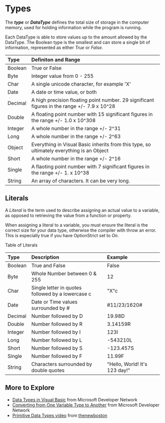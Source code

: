 # Types #

The _**type**_ or _**DataType**_ defines the total size of storage in the computer memory,
used for holding information while the program is running.

Each DataType is able to store values up to the amount allowed by the DataType.
The Boolean type is the smallest and can store a single bit of information,
represented as either _True_ or _False_.


| **Type**       | **Definiton and Range**               |
|:---------------|:--------------------------------------|
| Boolean      | True or False                       |
| Byte         | Integer value from 0 - 255          |
| Char         | A single unicode character, for example 'X' |
| Date         | A date or time value, or both  |
| Decimal      | A high precision floating point number. 29 significant figures in the range +/- 7.9 x 10^28 |
| Double       | A floating point number with 15 significant figures in the range +/- 1.0 x 10^308 |
| Integer      | A whole number in the range +/- 2^31      |
| Long         | A whole number in the range +/- 2^63      |
| Object       | Everything in Visual Basic inherits from this type, so ultimately everything is an Object |
| Short        | A whole number in the range +/- 2^16      |
| Single       | A flaoting point number with 7 significant figures in the range +/- 1. x 10^38      |
| String       | An array of characters.  It can be very long.      |

## Literals ##

A _Literal_ is the term used to describe assigning an actual value to a variable,
as opposed to retrieving the value from a function or property.

When assigning a literal to a variable, you must ensure the literal is the correct size for your data type,
otherwise the compiler with throw an error.  This is especially true if you have OptionStrict set to _On_.

Table of Literals

| **Type**       | **Description**               | **Example** |
|:---------------|:------------------------------|:------------|
| Boolean      | True and False              | False |
| Byte         | Whole Number between 0 & 255|  12 |
| Char         | Single letter in quotes followed by a lowercase c | "X"c  |
| Date         | Date or Time values surrounded by # | #11/23/1620#  |
| Decimal      | Number followed by D | 19.98D  |
| Double       | Number followed by R | 3.14159R  |
| Integer      | Number followed by I | 123I  |
| Long         | Number followed by L | -543210L  |
| Short        | Number followed by S | -123.457S  |
| Single       | Number followed by F | 11.99F  |
| String       | Characters surrounded by double quotes  | "Hello, World!  It's 123 day!"  |

## More to Explore ##
  * [Data Types in Visual Basic](https://msdn.microsoft.com/en-us/library/ffsdktda(v=vs.90).aspx) from Microsoft Developer Network
  * [Converting from One Variable Type to Another](https://msdn.microsoft.com/en-us/library/8bzk8e8c(v=vs.90).aspx) from Microsoft Developer Network
  * [Primitive Data Types video](https://www.youtube.com/watch?v=IneVm5aY2nM) from [thenewboston](https://www.thenewboston.com/videos.php)


